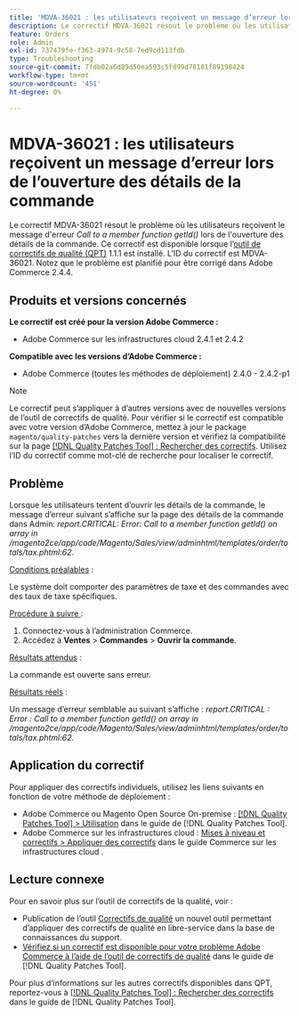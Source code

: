 ```yaml
---
title: 'MDVA-36021 : les utilisateurs reçoivent un message d’erreur lors de l’ouverture des détails de la commande'
description: Le correctif MDVA-36021 résout le problème où les utilisateurs reçoivent le message d’erreur « getId()* Appel à une fonction membre » lors de la tentative d’ouverture des détails de la commande. Ce correctif est disponible lorsque l’outil [Outil de correctifs de la qualité (QPT)](https://experienceleague.adobe.com/en/docs/commerce-operations/tools/quality-patches-tool/quality-patches-tool-to-self-serve-quality-patches) 1.1.1 est installé. L’ID du correctif est MDVA-36021. Notez que le problème est planifié pour être corrigé dans Adobe Commerce 2.4.4.
feature: Orders
role: Admin
exl-id: 737479fe-f363-4974-9c58-7ed9cd113fdb
type: Troubleshooting
source-git-commit: 7fdb02a6d89d50ea593c5fd99d78101f89198424
workflow-type: tm+mt
source-wordcount: '451'
ht-degree: 0%

---
```


# MDVA-36021 : les utilisateurs reçoivent un message d’erreur lors de l’ouverture des détails de la commande

Le correctif MDVA-36021 résout le problème où les utilisateurs reçoivent le message d&#39;erreur *Call to a member function getId()* lors de l&#39;ouverture des détails de la commande. Ce correctif est disponible lorsque l’[outil de correctifs de qualité (QPT)](https://experienceleague.adobe.com/en/docs/commerce-operations/tools/quality-patches-tool/quality-patches-tool-to-self-serve-quality-patches) 1.1.1 est installé. L’ID du correctif est MDVA-36021. Notez que le problème est planifié pour être corrigé dans Adobe Commerce 2.4.4.

## Produits et versions concernés

**Le correctif est créé pour la version Adobe Commerce :**

* Adobe Commerce sur les infrastructures cloud 2.4.1 et 2.4.2

**Compatible avec les versions d’Adobe Commerce :**

* Adobe Commerce (toutes les méthodes de déploiement) 2.4.0 - 2.4.2-p1

>[!NOTE]
>
>Le correctif peut s’appliquer à d’autres versions avec de nouvelles versions de l’outil de correctifs de qualité. Pour vérifier si le correctif est compatible avec votre version d’Adobe Commerce, mettez à jour le package `magento/quality-patches` vers la dernière version et vérifiez la compatibilité sur la page [[!DNL Quality Patches Tool] : Rechercher des correctifs](https://experienceleague.adobe.com/en/docs/commerce-operations/tools/quality-patches-tool/quality-patches-tool-to-self-serve-quality-patches). Utilisez l’ID du correctif comme mot-clé de recherche pour localiser le correctif.

## Problème

Lorsque les utilisateurs tentent d’ouvrir les détails de la commande, le message d’erreur suivant s’affiche sur la page des détails de la commande dans Admin: *report.CRITICAL: Error: Call to a member function getId() on array in /magento2ce/app/code/Magento/Sales/view/adminhtml/templates/order/totals/tax.phtml:62*.

<u>Conditions préalables</u> :

Le système doit comporter des paramètres de taxe et des commandes avec des taux de taxe spécifiques.

<u>Procédure à suivre </u> :

1. Connectez-vous à l’administration Commerce.
1. Accédez à **Ventes** > **Commandes** > **Ouvrir la commande**.

<u>Résultats attendus</u> :

La commande est ouverte sans erreur.

<u>Résultats réels</u> :

Un message d’erreur semblable au suivant s’affiche : *report.CRITICAL : Error : Call to a member function getId() on array in /magento2ce/app/code/Magento/Sales/view/adminhtml/templates/order/totals/tax.phtml:62*.

## Application du correctif

Pour appliquer des correctifs individuels, utilisez les liens suivants en fonction de votre méthode de déploiement :

* Adobe Commerce ou Magento Open Source On-premise : [[!DNL Quality Patches Tool] > Utilisation](/help/tools/quality-patches-tool/usage.md) dans le guide de [!DNL Quality Patches Tool].
* Adobe Commerce sur les infrastructures cloud : [Mises à niveau et correctifs > Appliquer des correctifs](https://experienceleague.adobe.com/docs/commerce-cloud-service/user-guide/develop/upgrade/apply-patches.html) dans le guide Commerce sur les infrastructures cloud .

## Lecture connexe

Pour en savoir plus sur l’outil de correctifs de la qualité, voir :

* Publication de l’outil [Correctifs de qualité](https://experienceleague.adobe.com/en/docs/commerce-operations/tools/quality-patches-tool/quality-patches-tool-to-self-serve-quality-patches) un nouvel outil permettant d’appliquer des correctifs de qualité en libre-service dans la base de connaissances du support.
* [Vérifiez si un correctif est disponible pour votre problème Adobe Commerce à l’aide de l’outil de correctifs de qualité](/help/tools/quality-patches-tool/patches-available-in-qpt/check-patch-for-magento-issue-with-magento-quality-patches.md) dans le guide de [!DNL Quality Patches Tool].

Pour plus d’informations sur les autres correctifs disponibles dans QPT, reportez-vous à [[!DNL Quality Patches Tool] : Rechercher des correctifs](https://experienceleague.adobe.com/tools/commerce-quality-patches/index.html) dans le guide de [!DNL Quality Patches Tool].

